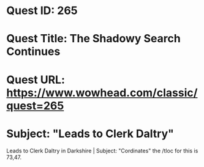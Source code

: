 # Quest ID: 265
# Quest Title: The Shadowy Search Continues
# Quest URL: https://www.wowhead.com/classic/quest=265
# Subject: "Leads to Clerk Daltry"
Leads to Clerk Daltry in Darkshire | Subject: "Cordinates"
the /tloc for this is 73,47.